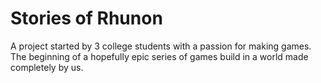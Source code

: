# Stories of Rhunon
 A project started by 3 college students with a passion for making games. The beginning of a hopefully epic series of games build in a world made completely by us.
